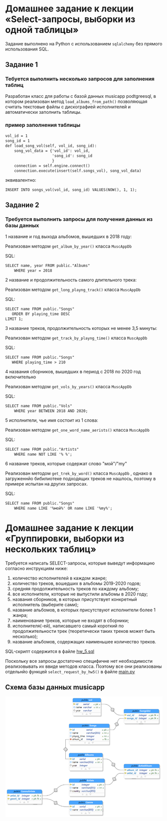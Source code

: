 # Домашнее задание к лекции «Select-запросы, выборки из одной таблицы» 


Задание выполнено на Python с использованием `sqlalchemy` без прямого использования SQL.

## Задание 1

### Тебуется выполнить несколько запросов для заполнения таблиц

Разработан класс для работы с базой данных musicapp podtgreesql, в котором реализован метод `load_albums_from_path()` позволяющая считать текстовые файлы с дискографией исполнителей и автоматически заполнить таблицы.

### пример заполнения таблицы

    vol_id = 1
    song_id = 1
    def load_song_vol(self, vol_id, song_id):
        song_vol_data = {'vol_id': vol_id,
                         'song_id': song_id
                         }
        connection = self.engine.connect()
        connection.execute(insert(self.songs_vol), song_vol_data)

эквивалентно:

    INSERT INTO songs_vol(vol_id, song_id) VALUES(NOW(), 1, 1);

## Задание 2

### Требуется выполнить запросы для получения данных из базы данных

1 название и год выхода альбомов, вышедших в 2018 году:

Реализован методом `get_album_by_year()` класса `MuscAppDb`

SQL:

    SELECT name, year FROM public."Albums"
        WHERE year = 2018

2 название и продолжительность самого длительного трека:

Реализован методом `get_long_playng_track()` класса `MuscAppDb`

SQL:

    SELECT name FROM public."Songs"
       ORDER BY playing_time DESC
    LIMIT 1;

3 название треков, продолжительность которых не менее 3,5 минуты:

Реализован методом `get_track_by_playng_time()` класса `MuscAppDb`

SQL:

    SELECT name FROM public."Songs"
       WHERE playing_time > 210


4 названия сборников, вышедших в период с 2018 по 2020 год включительно

Реализован методом `get_vols_by_years()` класса `MuscAppDb`

SQL:

    SELECT name FROM public."Vols"
        WHERE year BETWEEN 2018 AND 2020;

5 исполнители, чье имя состоит из 1 слова:

Реализован методом `get_one_word_name_aerists()` класса `MuscAppDb`

SQL:

    SELECT name FROM public."Artists"
        WHERE name NOT LIKE '% %';

6 название треков, которые содержат слово "мой"/"my"

Реализован методом `get_trek_by_word()` класса `MuscAppDb` , однако в загруженнйо бибилиотеке подходящих треков не нашлось, поэтому в примере испытан на других запросах.

SQL:

    SELECT name FROM public."Songs"
        WHERE name LIKE '%мой%' OR name LIKE '%my%';

# Домашнее задание к лекции «Группировки, выборки из нескольких таблиц»

Требуется написать SELECT-запросы, которые выведут информацию согласно инструкциям ниже:

1. количество исполнителей в каждом жанре;
2. количество треков, вошедших в альбомы 2019-2020 годов;
3. средняя продолжительность треков по каждому альбому;
4. все исполнители, которые не выпустили альбомы в 2020 году;
5. названия сборников, в которых присутствует конкретный исполнитель (выберите сами);
6. название альбомов, в которых присутствуют исполнители более 1 жанра;
7. наименование треков, которые не входят в сборники;
8. исполнителя(-ей), написавшего самый короткий по продолжительности трек (теоретически таких треков может быть несколько);
9. название альбомов, содержащих наименьшее количество треков.

SQL-скрипт содержится в файле [hw_5.sql](/hw_5.sql 'hw_5.sql')

Поскольку все запросы достаточно специфичне нет необходимости реализовывать их ввиде методов класса. Поэтому все они реализованы отдельнйо функцей `select_request_by_hw5()` в файле [main.py](/main.py 'main.py')


## Схема базы данных musicapp

![схема базы данных](/img/musicapp.png)